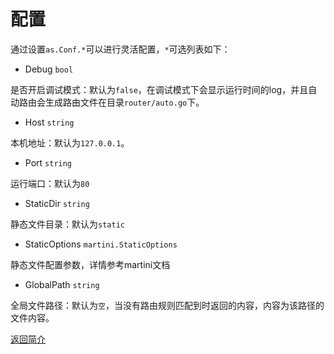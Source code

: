 # 配置

 通过设置`as.Conf.*`可以进行灵活配置，`*`可选列表如下：

- Debug `bool`

 是否开启调试模式：默认为`false`，在调试模式下会显示运行时间的log，并且自动路由会生成路由文件在目录`router/auto.go`下。

- Host `string`

 本机地址：默认为`127.0.0.1`。

- Port `string`

 运行端口：默认为`80`

- StaticDir `string`

 静态文件目录：默认为`static`

- StaticOptions `martini.StaticOptions`

 静态文件配置参数，详情参考martini文档

- GlobalPath `string`

 全局文件路径：默认为`空`，当没有路由规则匹配到时返回的内容，内容为该路径的文件内容。

[返回简介](#配置)
